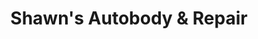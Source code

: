 ---
title: "Shawn's Autobody & Repair"
url: /aspers/shawns-autobody-and-repair/
shop: car repair
---